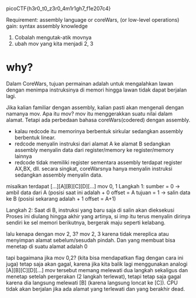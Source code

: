 picoCTF{h3r0_t0_z3r0_4m1r1gh7_f1e207c4}

Requirement: assembly language or coreWars, (or low-level operations)
gain: syntax assembly knowledge

1. Cobalah mengutak-atik movnya
2. ubah mov yang kita menjadi 2, 3


# why?
Dalam CoreWars, tujuan permainan adalah untuk mengalahkan lawan dengan menimpa 
instruksinya di memori hingga lawan tidak dapat berjalan lagi. 

Jika kalian familiar dengan assembly, kalian pasti akan mengenali dengan namanya mov.
Apa itu mov? mov itu menggerakkan suatu nilai dalam alamat. 
Tetapi ada perbedaan bahasa coreWars(codered) dengan assembly.
- kalau redcode itu memorinya berbentuk sirkular sedangkan assembly berbentuk linear.
- redcode menyalin instruksi dari alamat A ke alamat B sedangkan assembly menyalin data dari register/memory ke register/memory lainnya
- redcode tidak memiliki register sementara assembly terdapat register AX,BX, dll.
secara singkat, coreWarsnya hanya menyalin instruksi sedangkan assembly menyalin data.

misalkan terdapat [...][A][B][C][D][...]
mov 0, 1
Langkah 1:
	sumber = 0 -> ambil data dari A (posisi saat ini adalah + 0 offset = A
	tujuan = 1 -> salin data ke B (posisi sekarang adalah + 1 offset = A+1) 

Langkah 2:
	Saat di B, instruksi yang baru saja di salin akan dieksekusi
	Proses ini diulang hingga akhir
yang artinya, si imp itu terus menyalin dirinya sendiri ke sel memori berikutnya, bergerak maju seperti kelabang.

lalu kenapa dengan mov 2, 3?
mov 2, 3
karena tidak mereplica atau menyimpan alamat sebelum/sesudah pindah. Dan yang membuat bisa menetap di suatu alamat adalah 0

tapi bagaimana jika mov 0,2? (kita bisa mendapatkan flag dengan cara ini juga)
tetap saja akan gagal, karena jika kita balik lagi menggunakan analogi
[A][B][C][D][...]
mov tersebut memang melewati dua langkah sekaligus dan menetap setelah pergerakan (2 langkah terlewat), tetapi tetap saja gagal karena dia langsung melewati [B] (karena langsung loncat ke [C]). CPU tidak akan berjalan jika ada alamat yang terlewati dan yang berakhir dead.
